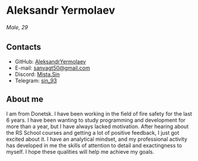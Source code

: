 # Aleksandr Yermolaev 
###### Male, 29
## Contacts
* GitHub: [AleksandrYermolaev](https://github.com/AleksandrYermolaev)
* E-mail: sanyagt50@gmail.com
* Discord: [Mista.Sin](https://discordapp.com/users/328286184348581893)
* Telegram: [sin_93](https://t.me/sin_93)

## About me
I am from Donetsk. I have been working in the field of fire safety for the last 6 years. I have been wanting to study programming and development for more than a year, but I have always lacked motivation. After hearing about the RS School courses and getting a lot of positive feedback, I just got excited about it. I have an analytical mindset, and my professional activity has developed in me the skills of attention to detail and exactingness to myself. I hope these qualities will help me achieve my goals.

